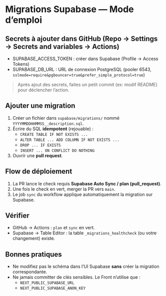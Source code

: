 # Migrations Supabase — Mode d’emploi

## Secrets à ajouter dans GitHub (Repo → Settings → Secrets and variables → Actions)
- SUPABASE_ACCESS_TOKEN : créer dans Supabase (Profile → Access Tokens)
- SUPABASE_DB_URL      : URL de connexion PostgreSQL (pooler 6543, `sslmode=require&pgbouncer=true&prefer_simple_protocol=true`)

> Après ajout des secrets, faites un petit commit (ex: modif README) pour déclencher l’action.

## Ajouter une migration
1. Créer un fichier dans `supabase/migrations/` nommé `YYYYMMDDHHMMSS__description.sql`.
2. Écrire du SQL **idempotent** (rejouable) :
   - `CREATE TABLE IF NOT EXISTS ...`
   - `ALTER TABLE ... ADD COLUMN IF NOT EXISTS ...`
   - `DROP ... IF EXISTS`
   - `INSERT ... ON CONFLICT DO NOTHING`
3. Ouvrir une **pull request**.

## Flow de déploiement
1. La PR lance le check requis **Supabase Auto Sync / plan (pull_request)**.
2. Une fois le check en vert, merger la PR vers `main`.
3. Le job `sync` du workflow applique automatiquement la migration sur Supabase.

## Vérifier
- GitHub → Actions : `plan` et `sync` en vert.
- Supabase → Table Editor : la table `_migrations_healthcheck` (ou votre changement) existe.

## Bonnes pratiques
- Ne modifiez pas le schéma dans l’UI Supabase **sans** créer la migration correspondante.
- Ne jamais committer de clés sensibles. Le Front n’utilise que :
  - `NEXT_PUBLIC_SUPABASE_URL`
  - `NEXT_PUBLIC_SUPABASE_ANON_KEY`
